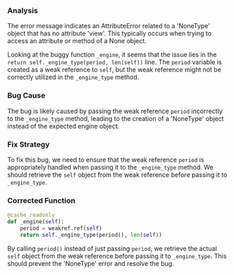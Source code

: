 ### Analysis
The error message indicates an AttributeError related to a 'NoneType' object that has no attribute 'view'. This typically occurs when trying to access an attribute or method of a None object.

Looking at the buggy function `_engine`, it seems that the issue lies in the `return self._engine_type(period, len(self))` line. The `period` variable is created as a weak reference to `self`, but the weak reference might not be correctly utilized in the `_engine_type` method.

### Bug Cause
The bug is likely caused by passing the weak reference `period` incorrectly to the `_engine_type` method, leading to the creation of a 'NoneType' object instead of the expected engine object.

### Fix Strategy
To fix this bug, we need to ensure that the weak reference `period` is appropriately handled when passing it to the `_engine_type` method. We should retrieve the `self` object from the weak reference before passing it to `_engine_type`.

### Corrected Function
```python
@cache_readonly
def _engine(self):
    period = weakref.ref(self)
    return self._engine_type(period(), len(self))
``` 

By calling `period()` instead of just passing `period`, we retrieve the actual `self` object from the weak reference before passing it to `_engine_type`. This should prevent the 'NoneType' error and resolve the bug.